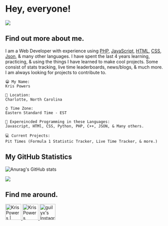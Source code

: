 # Hey, everyone!

<img src="https://pittimes.com/assets/img/team/KrisPowers.jpg">

## Find out more about me.
I am a Web Developer with experience using [PHP](https://www.php.net/), [JavaScript](https://www.javascript.com/), [HTML](https://html.com/), [CSS](https://www.w3schools.com/css/), [Json](https://www.json.org/json-en.html), & many other languages. I have spent the last 4 years learning, practicing, & using the things I have learned to make cool projects. Some consist of stats tracking, live time leaderboards, news/blogs, & much more. I am always looking for projects to contribute to.

```text
😀 My Name:
Kris Powers

📍 Location:
Charlotte, North Carolina

⌚︎ Time Zone:
Eastern Standard Time - EST

💬 Expereincded Programming in these Languages: 
Javascript, HTMl, CSS, Python, PHP, C++, JSON, & Many others.

💻 Current Projects: 
Pit Times (Formula 1 Statistic Tracker, Live Time Tracker, & more.)
```

## My GitHub Statistics
![Anurag's GitHub stats](https://github-readme-stats.vercel.app/api?username=krispowers&theme=algolia&show_icons=true)

![](https://komarev.com/ghpvc/?username=krispowers&color=blue&style=for-the-badge)


## Find me around.

<p>
<a href="https://twitter.com/F1Powers">
  <img alt="Kris Powers | Twitter" width="50px" src="https://user-images.githubusercontent.com/43545812/144034996-602b144a-16e1-41cc-99e7-c6040b20dcaf.png"/>
</a>
<a href="https://www.linkedin.com/in/kristopher-powers-b4973a215/">
  <img alt="Kris Powers LinkdeIN" width="50px" src="https://user-images.githubusercontent.com/43545812/144035037-0f415fc7-9f96-4517-a370-ccc6e78a714b.png" />
</a>
<a href="https://www.instagram.com/KrisPowrs">
  <img alt="guilyx's Instagram" width="50px" src="https://user-images.githubusercontent.com/43545812/144035088-0dfb165f-8fe0-4d13-896c-876c29d2b128.png" />
</a>
